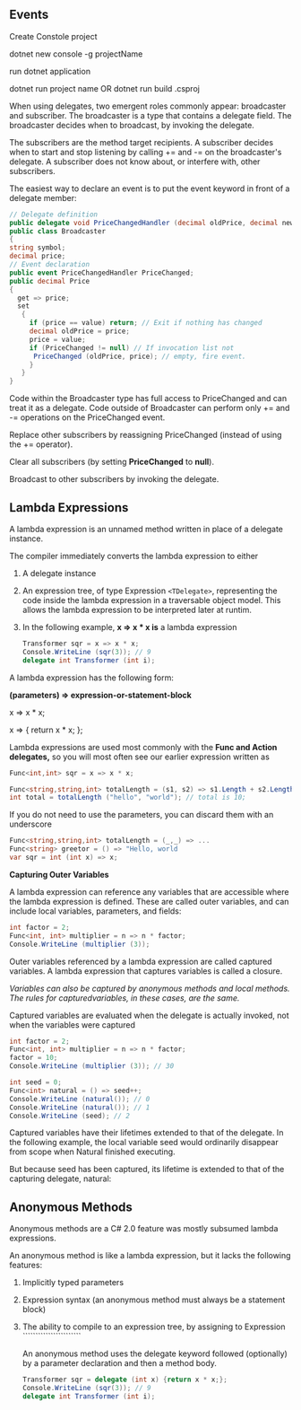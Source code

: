 ## Events

Create   Constole  project

 dotnet new console -g projectName

run dotnet application

dotnet run project name OR dotnet run build .csproj

When using delegates, two emergent roles commonly appear: broadcaster and subscriber.
The broadcaster is a type that contains a delegate field. The broadcaster decides when to broadcast, by invoking the delegate.

The subscribers are the method target recipients. A subscriber decides when to start and stop listening by calling += and -= on the broadcaster's delegate.  A subscriber does not know about, or interfere with, other subscribers.

The easiest way to declare an event is to put the event keyword in front of a delegate member:

```csharp
// Delegate definition
public delegate void PriceChangedHandler (decimal oldPrice, decimal newPrice);
public class Broadcaster
{
string symbol;
decimal price;
// Event declaration
public event PriceChangedHandler PriceChanged;
public decimal Price
{
  get => price;
  set
   {
     if (price == value) return; // Exit if nothing has changed
     decimal oldPrice = price;
     price = value;
     if (PriceChanged != null) // If invocation list not
      PriceChanged (oldPrice, price); // empty, fire event.
     }
   }
}
```

Code within the Broadcaster type has full access to PriceChanged and can treat it as a delegate. Code outside of Broadcaster can perform only += and -= operations on the PriceChanged event.

Replace other subscribers by reassigning PriceChanged (instead of using the += operator).

Clear all subscribers (by setting **PriceChanged** to **null**).

Broadcast to other subscribers by invoking the delegate.

## **Lambda Expressions**

A lambda expression is an unnamed method written in place of a delegate instance.

 The compiler immediately converts the lambda expression to either

1. A delegate instance
2. An expression tree, of type Expression `<TDelegate>`, representing the code inside the lambda expression in a traversable object model. This allows the lambda expression to be interpreted later at runtim.
3. In the following example, **x => x * x is** a lambda expression

   ```csharp
   Transformer sqr = x => x * x;
   Console.WriteLine (sqr(3)); // 9
   delegate int Transformer (int i);
   ```

A lambda expression has the following form:

**(parameters) => expression-or-statement-block**

x => x * x;

x => { return x * x; };

Lambda expressions are used most commonly with the **Func and Action delegates,** so you will most often see our earlier expression written as

```csharp
Func<int,int> sqr = x => x * x;

Func<string,string,int> totalLength = (s1, s2) => s1.Length + s2.Length;
int total = totalLength ("hello", "world"); // total is 10;
```

If you do not need to use the parameters, you can discard them with an underscore

```csharp
Func<string,string,int> totalLength = (_,_) => ...
Func<string> greetor = () => "Hello, world
var sqr = int (int x) => x;
```

**Capturing Outer Variables**

A lambda expression can reference any variables that are accessible where the lambda expression is defined. These are called outer variables, and can include local variables, parameters, and fields:

```csharp
int factor = 2;
Func<int, int> multiplier = n => n * factor;
Console.WriteLine (multiplier (3));
```

Outer variables referenced by a lambda expression are called captured variables. A lambda expression that captures variables is called a closure.

*Variables can also be captured by anonymous methods and local methods. The rules for capturedvariables, in these cases, are the same.*

Captured variables are evaluated when the delegate is actually invoked, not when the variables were captured

```csharp
int factor = 2;
Func<int, int> multiplier = n => n * factor;
factor = 10;
Console.WriteLine (multiplier (3)); // 30
```

```csharp
int seed = 0;
Func<int> natural = () => seed++;
Console.WriteLine (natural()); // 0
Console.WriteLine (natural()); // 1
Console.WriteLine (seed); // 2
```

Captured variables have their lifetimes extended to that of the delegate. In the following example, the local variable seed would ordinarily disappear from scope when Natural finished executing.

But because seed has been captured, its lifetime is extended to that of the capturing delegate, natural:

## Anonymous Methods

Anonymous methods are a C# 2.0 feature was mostly subsumed  lambda expressions.

An anonymous method is like a lambda expression, but it lacks the following features:

1. Implicitly typed parameters
2. Expression syntax (an anonymous method must always be a statement block)
3. The ability to compile to an expression tree, by assigning to Expression ````````````<T>```````````

   An anonymous method uses the delegate keyword followed (optionally) by a parameter declaration and then a method body.

   ```csharp
   Transformer sqr = delegate (int x) {return x * x;};
   Console.WriteLine (sqr(3)); // 9
   delegate int Transformer (int i);
   ```
